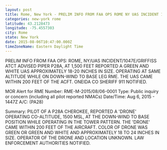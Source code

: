 ```yaml
---
layout: post
title: Rome, New York - PRELIM INFO FROM FAA OPS ROME NY UAS INCIDENT 1047E GRIFFISS ATCT ADVISED PIPER P28A
categories: new-york rome
latitude: 43.2128473
longitude: -75.4557303
city: Rome
state: New York
date: 2015-08-06T10:47:00.000Z
timeZoneName: Eastern Daylight Time
---
```


PRELIM INFO FROM FAA OPS: ROME, NY/UAS INCIDENT/1047E/GRIFFISS ATCT ADVISED PIPER P28A, AT 1,500 FEET REPORTED A GREEN AND WHITE UAS APPROXIMATELY 18-20 INCHES IN SIZE.  OPERATING AT SAME ALTITUDE WHILE ON DOWN-WIND TO BASE LEG RME. THE UAS CAME WITHIN 200 FEET OF THE ACFT. ONEIDA CO SHERIFF 911 NOTIFIED. 


MOR Alert for RME
Number: RME-M-2015/08/06-0001
Type: Public inquiry or concern (including all pilot reported NMACs)
Date/Time: Aug 6, 2015 - 1447Z
A/C: (PA28)

Summary: PILOT OF A P28A CHEROKEE, REPORTED A 'DRONE' OPERATING CO-ALTITUDE, 1500 MSL, AT THE DOWN-WIND TO BASE POSITION WHILE OPERATING IN THE TOWER PATTERN. THE 'DRONE' CAME WITHIN 200 FEET OF THE AIRCRAFT. COLOR OF DRONE WAS GREEN OR GREEN AND WHITE AND APPROXIMATELY 18 TO 24 INCHES IN SIZE. OPERATOR OF THE DRONE AND LOCATION UNKNOWN. LAW ENFORCEMENT AUTHORITIES NOTIFIED.